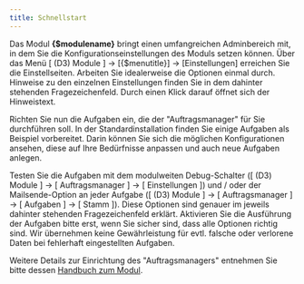 ```yaml
---
title: Schnellstart
---
```


Das Modul **{$modulename}** bringt einen umfangreichen Adminbereich mit, in dem Sie die Konfigurationseinstellungen des Moduls setzen können. Über das Menü [ (D3) Module ] -> [{$menutitle}] -> [Einstellungen] erreichen Sie die Einstellseiten. Arbeiten Sie idealerweise die Optionen einmal durch. Hinweise zu den einzelnen Einstellungen finden Sie in dem dahinter stehenden Fragezeichenfeld. Durch einen Klick darauf öffnet sich der Hinweistext.

Richten Sie nun die Aufgaben ein, die der "Auftragsmanager" für Sie durchführen soll. In der Standardinstallation finden Sie einige Aufgaben als Beispiel vorbereitet. Darin können Sie sich die möglichen Konfigurationen ansehen, diese auf Ihre Bedürfnisse anpassen und auch neue Aufgaben anlegen.

Testen Sie die Aufgaben mit dem modulweiten Debug-Schalter ([ (D3) Module ] -> [ Auftragsmanager ] -> [ Einstellungen ]) und / oder der Mailsende-Option an jeder Aufgabe ([ (D3) Module ] -> [ Auftragsmanager ] -> [ Aufgaben ] -> [ Stamm ]). Diese Optionen sind genauer im jeweils dahinter stehenden Fragezeichenfeld erklärt. Aktivieren Sie die Ausführung der Aufgaben bitte erst, wenn Sie sicher sind, dass alle Optionen richtig sind. Wir übernehmen keine Gewährleistung für evtl. falsche oder verlorene Daten bei fehlerhaft eingestellten Aufgaben.

Weitere Details zur Einrichtung des "Auftragsmanagers" entnehmen Sie bitte dessen [Handbuch zum Modul](../manual/010_Handbuch.md).
